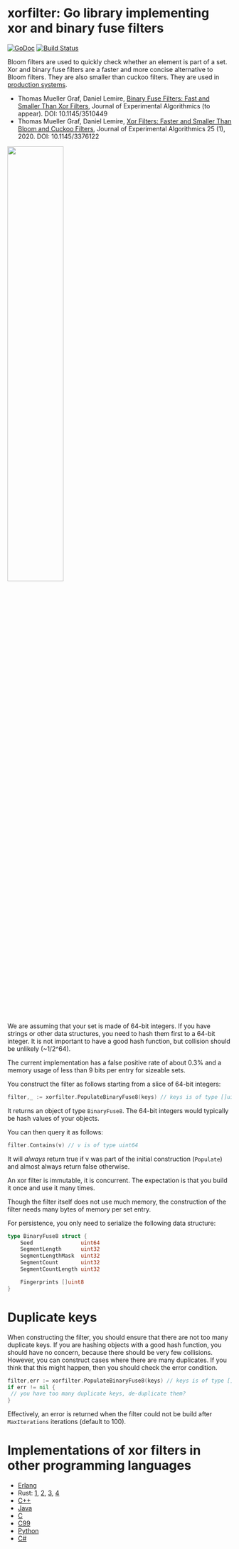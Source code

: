 # xorfilter: Go library implementing xor and binary fuse filters
[![GoDoc](https://godoc.org/github.com/FastFilter/xorfilter?status.svg)](https://godoc.org/github.com/FastFilter/xorfilter)
[![Build Status](https://cloud.drone.io/api/badges/FastFilter/xorfilter/status.svg)](https://cloud.drone.io/FastFilter/xorfilter)

Bloom filters are used to quickly check whether an element is part of a set.
Xor and binary fuse filters are a faster and more concise alternative to Bloom filters.
They are also smaller than cuckoo filters. They are used in [production systems](https://github.com/datafuselabs/databend).

* Thomas Mueller Graf, Daniel Lemire, [Binary Fuse Filters: Fast and Smaller Than Xor Filters](http://arxiv.org/abs/2201.01174), Journal of Experimental Algorithmics (to appear). DOI: 10.1145/3510449   
* Thomas Mueller Graf,  Daniel Lemire, [Xor Filters: Faster and Smaller Than Bloom and Cuckoo Filters](https://arxiv.org/abs/1912.08258), Journal of Experimental Algorithmics 25 (1), 2020. DOI: 10.1145/3376122

<img src="figures/comparison.png" width="50%"/>


We are assuming that your set is made of 64-bit integers. If you have strings
or other data structures, you need to hash them first to a 64-bit integer. It
is not important to have a good hash function, but collision should be unlikely
(~1/2^64).

The current implementation has a false positive rate of about 0.3% and a memory usage
of less than 9 bits per entry for sizeable sets.

You construct the filter as follows starting from a slice of 64-bit integers:

```Go
filter,_ := xorfilter.PopulateBinaryFuse8(keys) // keys is of type []uint64
```
It returns an object of type `BinaryFuse8`. The 64-bit integers would typically be hash values of your objects.

You can then query it as follows:


```Go
filter.Contains(v) // v is of type uint64
```

It will *always* return true if v was part of the initial construction (`Populate`) and almost always
return false otherwise.

An xor filter is immutable, it is concurrent. The expectation is that you build it once and use it many times.

Though the filter itself does not use much memory, the construction of the filter needs many bytes of memory per set entry.

For persistence, you only need to serialize the following data structure:

```Go
type BinaryFuse8 struct {
	Seed               uint64
	SegmentLength      uint32
	SegmentLengthMask  uint32
	SegmentCount       uint32
	SegmentCountLength uint32

	Fingerprints []uint8
}
```

# Duplicate keys

 When constructing the filter, you should ensure that there are not too many  duplicate keys. If you are hashing objects with a good hash function, you
 should have no concern, because there should be very few collisions. However,
 you can construct cases where there are many duplicates. If you think that this might happen, then you should check the error condition.

 ```Go
 filter,err := xorfilter.PopulateBinaryFuse8(keys) // keys is of type []uint64
 if err != nil {
  // you have too many duplicate keys, de-duplicate them?
 }
 ```

 Effectively, an error is returned when the filter could not be build after `MaxIterations` iterations (default to 100).

# Implementations of xor filters in other programming languages

* [Erlang](https://github.com/mpope9/exor_filter)
* Rust: [1](https://github.com/bnclabs/xorfilter), [2](https://github.com/codri/xorfilter-rs), [3](https://github.com/Polochon-street/rustxorfilter), [4](https://github.com/ayazhafiz/xorf)
* [C++](https://github.com/FastFilter/fastfilter_cpp)
* [Java](https://github.com/FastFilter/fastfilter_java)
* [C](https://github.com/FastFilter/xor_singleheader)
* [C99](https://github.com/skeeto/xf8)
* [Python](https://github.com/GreyDireWolf/pyxorfilter)
* [C#](https://github.com/MichaelStromberg-Illumina/SaOptimization/blob/16d40594eeebc6593ddf6ff42bb79eb06a8099a0/NirvanaCommon/Xor8.cs)
